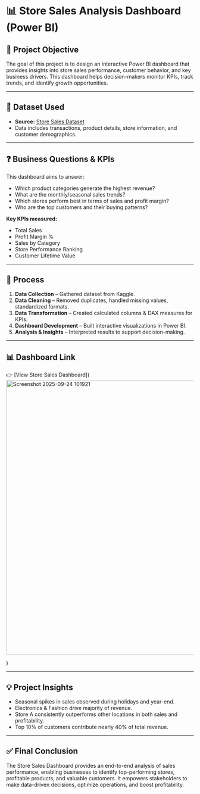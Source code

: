 # 📊 Store Sales Analysis Dashboard (Power BI)

## 📌 Project Objective

The goal of this project is to design an interactive Power BI dashboard that provides insights into store sales performance, customer behavior, and key business drivers. This dashboard helps decision-makers monitor KPIs, track trends, and identify growth opportunities.

---

## 📂 Dataset Used

* **Source:** [Store Sales Dataset](https://github.com/Debabrataswain3/Store-Sales-Analysis-Dashboard-Power-BI-/blob/main/Store%20Sale%20Data.csv) 
* Data includes transactions, product details, store information, and customer demographics.

---

## ❓ Business Questions & KPIs

This dashboard aims to answer:

* Which product categories generate the highest revenue?
* What are the monthly/seasonal sales trends?
* Which stores perform best in terms of sales and profit margin?
* Who are the top customers and their buying patterns?

**Key KPIs measured:**

* Total Sales
* Profit Margin %
* Sales by Category
* Store Performance Ranking
* Customer Lifetime Value

---

## 🔄 Process

1. **Data Collection** – Gathered dataset from Kaggle.
2. **Data Cleaning** – Removed duplicates, handled missing values, standardized formats.
3. **Data Transformation** – Created calculated columns & DAX measures for KPIs.
4. **Dashboard Development** – Built interactive visualizations in Power BI.
5. **Analysis & Insights** – Interpreted results to support decision-making.

---

## 📊 Dashboard Link

👉 [View Store Sales Dashboard](<img width="1327" height="737" alt="Screenshot 2025-09-24 101921" src="https://github.com/user-attachments/assets/dd32afa3-3ad0-4acf-8039-4db880c3b5a8" />

) 

---

## 💡 Project Insights

* Seasonal spikes in sales observed during holidays and year-end.
* Electronics & Fashion drive majority of revenue.
* Store A consistently outperforms other locations in both sales and profitability.
* Top 10% of customers contribute nearly 40% of total revenue.

---

## ✅ Final Conclusion

The Store Sales Dashboard provides an end-to-end analysis of sales performance, enabling businesses to identify top-performing stores, profitable products, and valuable customers. It empowers stakeholders to make data-driven decisions, optimize operations, and boost profitability.
